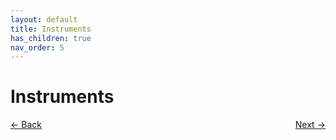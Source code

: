 ```yaml
---
layout: default
title: Instruments
has_children: true
nav_order: 5
---
```


# Instruments

<p style="text-align:left;">
  <span style="color: grey;">
  <a href="programmers_guide.html">&larr; Back</a>
  </span>
  <span style="float:right;">
    <a href="instruments/keithley_237.html">Next &rarr;</a><br>
  </span>
</p>
